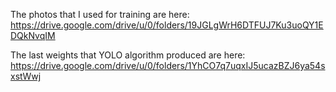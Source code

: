 The photos that I used for training are here: https://drive.google.com/drive/u/0/folders/19JGLgWrH6DTFUJ7Ku3uoQY1EDQkNvqIM

The last weights that YOLO algorithm produced are here: https://drive.google.com/drive/u/0/folders/1YhCO7q7uqxIJ5ucazBZJ6ya54sxstWwj
